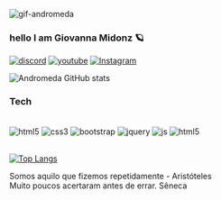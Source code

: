 ![gif-andromeda](https://user-images.githubusercontent.com/116194109/201537154-8d2be067-4cd3-4ba3-bc72-d74bae89b017.gif)

### hello I am Giovanna Midonz 🪐

[![discord](https://img.shields.io/badge/Discord-7289DA?style=for-the-badge&logo=discord&logoColor=white)](https://discord.com/channels/1025835079857082368/1025835080372985929)
[![youtube](https://img.shields.io/badge/YouTube-FF0000?style=for-the-badge&logo=youtube&logoColor=white)](https://youtube.com/chanel/UCSIDV6Kwb39K2B108UJctnw)
[![Instagram](https://img.shields.io/badge/Instagram-E4405F?style=for-the-badge&logo=instagram&logoColor=white)](https://www.instagram.com/p/Cim8_bnuIMS/?igshid=MDJmNzVkMjY=)


![Andromeda GitHub stats](https://github-readme-stats.vercel.app/api?username=Andromeda23free&show_icons=true&theme=synthwave)


### Tech

<div class="displey: inline_block"><br/>    
    <img align="center" alt="html5" src="https://img.shields.io/badge/HTML5-E34F26?style=for-the-badge&logo=html5&logoColor=white">
    <img align="center" alt="css3" src="https://img.shields.io/badge/CSS3-1572B6?style=for-the-badge&logo=css3&logoColor=white">
     <img align="center" alt="bootstrap" src="https://img.shields.io/badge/Bootstrap-563D7C?style=for-the-badge&logo=bootstrap&logoColor=white">
      <img align="center" alt="jquery" src="https://img.shields.io/badge/jQuery-0769AD?style=for-the-badge&logo=jquery&logoColor=white">
    <img align="center" alt="js" src="https://img.shields.io/badge/JavaScript-F7DF1E?style=for-the-badge&logo=javascript&logoColor=black">
    <img align="center" alt="html5" src="https://img.shields.io/badge/Java-ED8B00?style=for-the-badge&logo=java&logoColor=white">
</div><br/>    



[![Top Langs](https://github-readme-stats.vercel.app/api/top-langs/?username=Andromeda23free&layout=compact)](https://github.com/anuraghazra/github-readme-stats)

Somos aquilo que fizemos repetidamente - Aristóteles  <br/>  Muito poucos acertaram antes de errar. Sêneca
